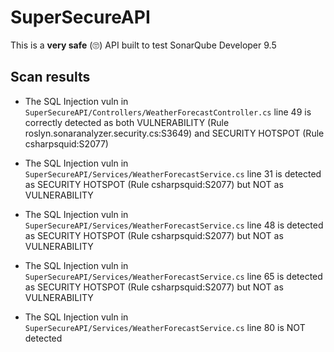# SuperSecureAPI

This is a **very safe** (🙄) API built to test SonarQube Developer 9.5

## Scan results

- The SQL Injection vuln in `SuperSecureAPI/Controllers/WeatherForecastController.cs` line 49 is correctly detected as both VULNERABILITY (Rule roslyn.sonaranalyzer.security.cs:S3649) and SECURITY HOTSPOT (Rule csharpsquid:S2077)

- The SQL Injection vuln in `SuperSecureAPI/Services/WeatherForecastService.cs` line 31 is detected as SECURITY HOTSPOT (Rule csharpsquid:S2077) but NOT as VULNERABILITY

- The SQL Injection vuln in `SuperSecureAPI/Services/WeatherForecastService.cs` line 48 is detected as SECURITY HOTSPOT (Rule csharpsquid:S2077) but NOT as VULNERABILITY

- The SQL Injection vuln in `SuperSecureAPI/Services/WeatherForecastService.cs` line 65 is detected as SECURITY HOTSPOT (Rule csharpsquid:S2077) but NOT as VULNERABILITY

- The SQL Injection vuln in `SuperSecureAPI/Services/WeatherForecastService.cs` line 80 is NOT detected

